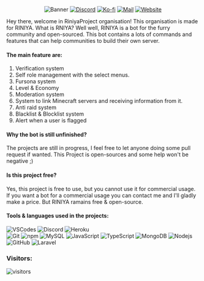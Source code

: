 <p align="center">
    <img src="https://cdn.discordapp.com/attachments/753743737901023242/1075359964517896192/github-header-image1.png" alt="Banner" />
    <a href="https://discord.com/users/382918201241108481/"><img src="https://img.shields.io/badge/Discord-5764F4?&style=flat-square&logo=Discord&logoColor=white" alt="Discord" /></a>
    <a href="https://ko-fi.com/vakea"><img src="https://img.shields.io/badge/Buy_Me_A_Coffee-FF5E5B?&style=flat-square&logo=ko-fi&logoColor=white" alt="Ko-fi" /></a>
    <a href="mailto:farfy.dev@gmail.com"><img src="https://img.shields.io/badge/Email-181717.svg?style=flat-square&logo=GMail&logoColor=white" alt="Mail" /></a>
    <a href="https://ghidorah.uk/"><img src="https://img.shields.io/badge/Website-181717?&style=flat-square&logo=Slashdot&logoColor=white" alt="Website" /></a>
</p>
  
Hey there, welcome in RiniyaProject organisation! This organisation is made for RINIYA.
What is RNIYA? Well well, RINIYA is a bot for the furry community and open-sourced. 
This bot contains a lots of commands and features that can help communities to build their own server.

#### The main feature are:
1. Verification system
2. Self role management with the select menus.
3. Fursona system
4. Level & Economy 
5. Moderation system
6. System to link Minecraft servers and receiving information from it.
7. Anti raid system
8. Blacklist & Blocklist system
9. Alert when a user is flagged

#### Why the bot is still unfinished? 
 The projects are still in progress, I feel free to let anyone doing some pull request if wanted.
 This Project is open-sources and some help won't be negative ;)

#### Is this project free?
Yes, this project is free to use, but you cannot use it for commercial usage. 
If you want a bot for a commercial usage you can contact me and I'll gladly make a price.
But RINIYA ramains free & open-source.

#### Tools & languages used in the projects:
![VSCodes](https://img.shields.io/badge/-VSCode-22AFF5?style=flat-square&logo=visual-studio-code&logoColor=white)
![Discord](https://img.shields.io/badge/-Discord-5764F4?style=flat-square&logo=Discord&logoColor=white)
![Heroku](https://img.shields.io/badge/-Heroku-7958A0?style=flat-square&logo=heroku&logoColor=white)\
![Git](https://img.shields.io/badge/-Git-F05032?style=flat-square&logo=git&logoColor=white)
![npm](https://img.shields.io/badge/-NPM-CB3837?style=flat-square&logo=npm&logoColor=white)
![MySQL](https://img.shields.io/badge/-MySQL-F39205?style=flat-square&logo=MySQL&logoColor=white)
![JavaScript](https://img.shields.io/badge/-JavaScript-F8E542?style=flat-square&logo=javascript&logoColor=white)
![TypeScript](https://img.shields.io/badge/-TypeScript-33B2FF?style=flat-square&logo=typescript&logoColor=white)
![MongoDB](https://img.shields.io/badge/-MongoDB-13aa52?style=flat-square&logo=mongodb&logoColor=white)
![Nodejs](https://img.shields.io/badge/-Nodejs-43853d?style=flat-square&logo=Node.js&logoColor=white)
![GitHub](https://img.shields.io/badge/-GitHub-181717?style=flat-square&logo=github&logoColor=white)
![Laravel](https://img.shields.io/badge/-Laravel-ff335b?style=flat-square&logo=laravel&logoColor=white)

### Visitors:
<img src="https://visitor-badge.laobi.icu/badge?page_id=RINIYAProject&left_color=black&right_color=black&left_text=Visitors" alt="visitors"/>
